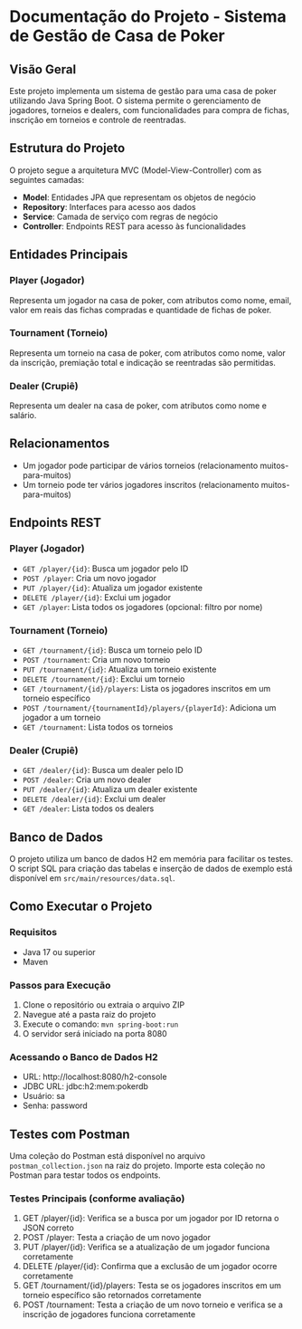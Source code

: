 # Documentação do Projeto - Sistema de Gestão de Casa de Poker

## Visão Geral
Este projeto implementa um sistema de gestão para uma casa de poker utilizando Java Spring Boot. O sistema permite o gerenciamento de jogadores, torneios e dealers, com funcionalidades para compra de fichas, inscrição em torneios e controle de reentradas.

## Estrutura do Projeto
O projeto segue a arquitetura MVC (Model-View-Controller) com as seguintes camadas:

- **Model**: Entidades JPA que representam os objetos de negócio
- **Repository**: Interfaces para acesso aos dados
- **Service**: Camada de serviço com regras de negócio
- **Controller**: Endpoints REST para acesso às funcionalidades

## Entidades Principais

### Player (Jogador)
Representa um jogador na casa de poker, com atributos como nome, email, valor em reais das fichas compradas e quantidade de fichas de poker.

### Tournament (Torneio)
Representa um torneio na casa de poker, com atributos como nome, valor da inscrição, premiação total e indicação se reentradas são permitidas.

### Dealer (Crupiê)
Representa um dealer na casa de poker, com atributos como nome e salário.

## Relacionamentos
- Um jogador pode participar de vários torneios (relacionamento muitos-para-muitos)
- Um torneio pode ter vários jogadores inscritos (relacionamento muitos-para-muitos)

## Endpoints REST

### Player (Jogador)
- `GET /player/{id}`: Busca um jogador pelo ID
- `POST /player`: Cria um novo jogador
- `PUT /player/{id}`: Atualiza um jogador existente
- `DELETE /player/{id}`: Exclui um jogador
- `GET /player`: Lista todos os jogadores (opcional: filtro por nome)

### Tournament (Torneio)
- `GET /tournament/{id}`: Busca um torneio pelo ID
- `POST /tournament`: Cria um novo torneio
- `PUT /tournament/{id}`: Atualiza um torneio existente
- `DELETE /tournament/{id}`: Exclui um torneio
- `GET /tournament/{id}/players`: Lista os jogadores inscritos em um torneio específico
- `POST /tournament/{tournamentId}/players/{playerId}`: Adiciona um jogador a um torneio
- `GET /tournament`: Lista todos os torneios

### Dealer (Crupiê)
- `GET /dealer/{id}`: Busca um dealer pelo ID
- `POST /dealer`: Cria um novo dealer
- `PUT /dealer/{id}`: Atualiza um dealer existente
- `DELETE /dealer/{id}`: Exclui um dealer
- `GET /dealer`: Lista todos os dealers

## Banco de Dados
O projeto utiliza um banco de dados H2 em memória para facilitar os testes. O script SQL para criação das tabelas e inserção de dados de exemplo está disponível em `src/main/resources/data.sql`.

## Como Executar o Projeto

### Requisitos
- Java 17 ou superior
- Maven

### Passos para Execução
1. Clone o repositório ou extraia o arquivo ZIP
2. Navegue até a pasta raiz do projeto
3. Execute o comando: `mvn spring-boot:run`
4. O servidor será iniciado na porta 8080

### Acessando o Banco de Dados H2
- URL: http://localhost:8080/h2-console
- JDBC URL: jdbc:h2:mem:pokerdb
- Usuário: sa
- Senha: password

## Testes com Postman
Uma coleção do Postman está disponível no arquivo `postman_collection.json` na raiz do projeto. Importe esta coleção no Postman para testar todos os endpoints.

### Testes Principais (conforme avaliação)
1. GET /player/{id}: Verifica se a busca por um jogador por ID retorna o JSON correto
2. POST /player: Testa a criação de um novo jogador
3. PUT /player/{id}: Verifica se a atualização de um jogador funciona corretamente
4. DELETE /player/{id}: Confirma que a exclusão de um jogador ocorre corretamente
5. GET /tournament/{id}/players: Testa se os jogadores inscritos em um torneio específico são retornados corretamente
6. POST /tournament: Testa a criação de um novo torneio e verifica se a inscrição de jogadores funciona corretamente
